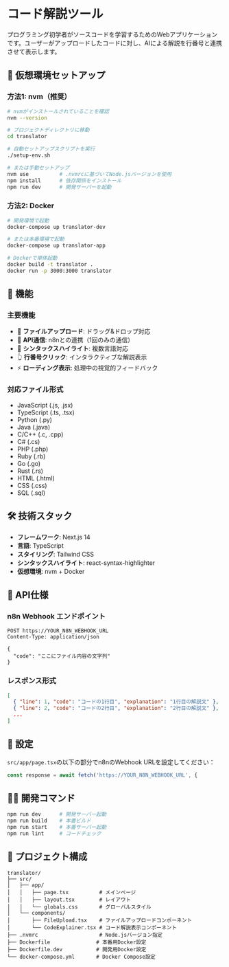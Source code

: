 # コード解説ツール

プログラミング初学者がソースコードを学習するためのWebアプリケーションです。ユーザーがアップロードしたコードに対し、AIによる解説を行番号と連携させて表示します。

## 🚀 仮想環境セットアップ

### 方法1: nvm（推奨）

```bash
# nvmがインストールされていることを確認
nvm --version

# プロジェクトディレクトリに移動
cd translator

# 自動セットアップスクリプトを実行
./setup-env.sh

# または手動セットアップ
nvm use          # .nvmrcに基づいてNode.jsバージョンを使用
npm install      # 依存関係をインストール
npm run dev      # 開発サーバーを起動
```

### 方法2: Docker

```bash
# 開発環境で起動
docker-compose up translator-dev

# または本番環境で起動
docker-compose up translator-app

# Dockerで単体起動
docker build -t translator .
docker run -p 3000:3000 translator
```

## 🎯 機能

### 主要機能
- 📁 **ファイルアップロード**: ドラッグ&ドロップ対応
- 🔄 **API通信**: n8nとの連携（1回のみの通信）
- 🎨 **シンタックスハイライト**: 複数言語対応
- 👆 **行番号クリック**: インタラクティブな解説表示
- ⚡ **ローディング表示**: 処理中の視覚的フィードバック

### 対応ファイル形式
- JavaScript (.js, .jsx)
- TypeScript (.ts, .tsx)
- Python (.py)
- Java (.java)
- C/C++ (.c, .cpp)
- C# (.cs)
- PHP (.php)
- Ruby (.rb)
- Go (.go)
- Rust (.rs)
- HTML (.html)
- CSS (.css)
- SQL (.sql)

## 🛠️ 技術スタック

- **フレームワーク**: Next.js 14
- **言語**: TypeScript
- **スタイリング**: Tailwind CSS
- **シンタックスハイライト**: react-syntax-highlighter
- **仮想環境**: nvm + Docker

## 📝 API仕様

### n8n Webhook エンドポイント

```
POST https://YOUR_N8N_WEBHOOK_URL
Content-Type: application/json

{
  "code": "ここにファイル内容の文字列"
}
```

### レスポンス形式

```json
[
  { "line": 1, "code": "コードの1行目", "explanation": "1行目の解説文" },
  { "line": 2, "code": "コードの2行目", "explanation": "2行目の解説文" },
  ...
]
```

## 🔧 設定

`src/app/page.tsx`の以下の部分でn8nのWebhook URLを設定してください：

```typescript
const response = await fetch('https://YOUR_N8N_WEBHOOK_URL', {
```

## 🏃‍♂️ 開発コマンド

```bash
npm run dev      # 開発サーバー起動
npm run build    # 本番ビルド
npm run start    # 本番サーバー起動
npm run lint     # コードチェック
```

## 📁 プロジェクト構成

```
translator/
├── src/
│   ├── app/
│   │   ├── page.tsx          # メインページ
│   │   ├── layout.tsx        # レイアウト
│   │   └── globals.css       # グローバルスタイル
│   └── components/
│       ├── FileUpload.tsx    # ファイルアップロードコンポーネント
│       └── CodeExplainer.tsx # コード解説表示コンポーネント
├── .nvmrc                    # Node.jsバージョン指定
├── Dockerfile               # 本番用Docker設定
├── Dockerfile.dev           # 開発用Docker設定
└── docker-compose.yml       # Docker Compose設定
```